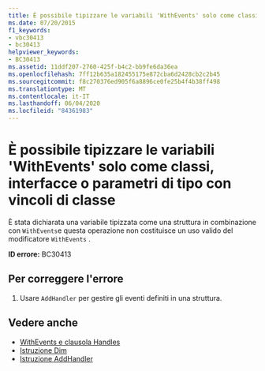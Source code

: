 ```yaml
---
title: È possibile tipizzare le variabili 'WithEvents' solo come classi, interfacce o parametri di tipo con vincoli di classe
ms.date: 07/20/2015
f1_keywords:
- vbc30413
- bc30413
helpviewer_keywords:
- BC30413
ms.assetid: 11ddf207-2760-425f-b4c2-bb9fe6da36ea
ms.openlocfilehash: 7ff12b635a182455175e872cba6d2428cb2c2b45
ms.sourcegitcommit: f8c270376ed905f6a8896ce0fe25b4f4b38ff498
ms.translationtype: MT
ms.contentlocale: it-IT
ms.lasthandoff: 06/04/2020
ms.locfileid: "84361983"
---
```

# <a name="withevents-variables-can-only-be-typed-as-classes-interfaces-or-type-parameters-with-class-constraints"></a>È possibile tipizzare le variabili 'WithEvents' solo come classi, interfacce o parametri di tipo con vincoli di classe
È stata dichiarata una variabile tipizzata come una struttura in combinazione con `WithEvents`e questa operazione non costituisce un uso valido del modificatore `WithEvents` .  
  
 **ID errore:** BC30413  
  
## <a name="to-correct-this-error"></a>Per correggere l'errore  
  
1. Usare `AddHandler` per gestire gli eventi definiti in una struttura.  
  
## <a name="see-also"></a>Vedere anche

- [WithEvents e clausola Handles](../programming-guide/language-features/events/index.md#withevents-and-the-handles-clause)
- [Istruzione Dim](../language-reference/statements/dim-statement.md)
- [Istruzione AddHandler](../language-reference/statements/addhandler-statement.md)

